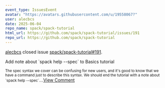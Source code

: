 ```yaml
---
event_type: IssuesEvent
avatar: "https://avatars.githubusercontent.com/u/19558067?"
user: alecbcs
date: 2025-06-04
repo_name: spack/spack-tutorial
html_url: https://github.com/spack/spack-tutorial/issues/191
repo_url: https://github.com/spack/spack-tutorial
---
```


<a href='https://github.com/alecbcs' target='_blank'>alecbcs</a> closed issue <a href='https://github.com/spack/spack-tutorial/issues/191' target='_blank'>spack/spack-tutorial#191</a>.

<p>Add note about `spack help --spec` to Basics tutorial</p><small>The spec syntax we cover can be confusing for new users, and it's good to know that we have a command just to describe this syntax. We should end the tutorial with a note about `spack help --spec`....</small><a href='https://github.com/spack/spack-tutorial/issues/191' target='_blank'>View Comment</a>
